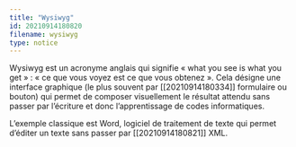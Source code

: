 ```yaml
---
title: "Wysiwyg"
id: 20210914180820
filename: wysiwyg
type: notice
---
```


Wysiwyg est un acronyme anglais qui signifie « what you see is what you get » : « ce que vous voyez est ce que vous obtenez ». Cela désigne une interface graphique (le plus souvent par [[20210914180334]] formulaire ou bouton) qui permet de composer visuellement le résultat attendu sans passer par l’écriture et donc l’apprentissage de codes informatiques.

L’exemple classique est Word, logiciel de traitement de texte qui permet d’éditer un texte sans passer par [[20210914180821]] XML.

